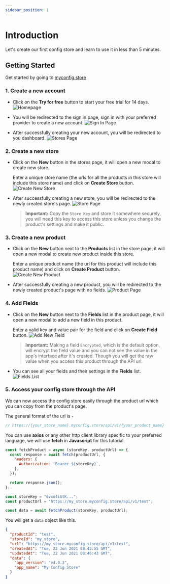 ```yaml
---
sidebar_position: 1
---
```


# Introduction

Let's create our first config store and learn to use it in less than 5 minutes.

## Getting Started

Get started by going to [myconfig.store](https://www.myconfig.store)

### 1. Create a new account

- Click on the **Try for free** button to start your free trial for 14 days.
  ![Homepage](/img/tutorial/homepage.png)

- You will be redirected to the sign in page, sign in with your preferred provider to create a new account.
  ![Sign In Page](/img/tutorial/signin-page.png)

- After successfully creating your new account, you will be redirected to you dashboard.
  ![Stores Page](/img/tutorial/stores-page.png)

### 2. Create a new store

- Click on the **New** button in the stores page, it will open a new modal to create new store.

  Enter a unique store name (the urls for all the products in this store will include this store name) and click on **Create Store** button.
  ![Create New Store](/img/tutorial/create-store.png)

- After successfully creating a new store, you will be redirected to the newly created store's page.
  ![Store Page](/img/tutorial/store-page.png)

  > **Important:** Copy the `Store Key` and store it somewhere securely, you will need this key to access this store unless you change the product's settings and make it public.

### 3. Create a new product

- Click on the **New** button next to the **Products** list in the store page, it will open a new modal to create new product inside this store.

  Enter a unique product name (the url for this product will include this product name) and click on **Create Product** button.
  ![Create New Product](/img/tutorial/new-product.png)

- After successfully creating a new product, you will be redirected to the newly created product's page with no fields.
  ![Product Page](/img/tutorial/product-page.png)

### 4. Add Fields

- Click on the **New** button next to the **Fields** list in the product page, it will open a new modal to add a new field in this product.

  Enter a valid key and value pair for the field and click on **Create Field** button.
  ![Add New Field](/img/tutorial/add-field.png)

  > **Important:** Making a field `Encrypted`, which is the default option, will encrypt the field value and you can not see the value in the app's interface after it's created. Though you will get the raw value when you access this product through the API url.

- You can see all your fields and their settings in the **Fields** list.
  ![Fields List](/img/tutorial/fields.png)

### 5. Access your config store through the API

We can now access the config store easily through the product url which you can copy from the product's page.

The general format of the url is -

```javascript
// https://{your_store_name}.myconfig.store/api/v1/{your_product_name}
```

You can use **axios** or any other http client library specific to your preferred language, we will use **fetch** in **Javascript** for this tutorial.

```javascript
const fetchProduct = async (storeKey, productUrl) => {
  const response = await fetch(productUrl, {
    headers: {
      Authorization: `Bearer ${storeKey}`,
    },
  });

  return response.json();
};

const storeKey = "6vxo4iAtK...";
const productUrl = "https://my_store.myconfig.store/api/v1/test";

const data = await fetchProduct(storeKey, productUrl);
```

You will get a `data` object like this.

```json
{
  "productId": "test",
  "storeId": "my_store",
  "url": "https://my_store.myconfig.store/api/v1/test",
  "createdAt": "Tue, 22 Jun 2021 08:43:55 GMT",
  "updatedAt": "Tue, 22 Jun 2021 08:46:43 GMT",
  "data": {
    "app_version": "v4.0.3",
    "app_name": "My Config Store"
  }
}
```
